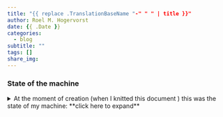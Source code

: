 ```yaml
---
title: "{{ replace .TranslationBaseName "-" " " | title }}"
author: Roel M. Hogervorst
date: {{ .Date }}
categories:
  - blog
subtitle: ""
tags: []
share_img:
---
```


<!-- 
[analysis]: After reading this post, the r-user (or outsider) will understand how I got to certain answers and (preferably) agrees with them and is excited to start a similar approach on their dataset.

This is the kind of thing that might end up in data is beautiful (or ugly) on reddit.

Title: contains the main answer or question: Do things get darker in later episodes of..
-->

<!--
    start with problem, how to approach it, and what the answers are? (write last) -->



<!-- why this problem? -->

<!--approach -->

<!--packages used and data used -->

<!--step by step through process -->

<!--conclusion  -->

<!-- references -->

### State of the machine
<details>
<summary> At the moment of creation (when I knitted this document ) this was the state of my machine: **click here to expand** </summary>

```{r}
sessioninfo::session_info()
```

</details>


